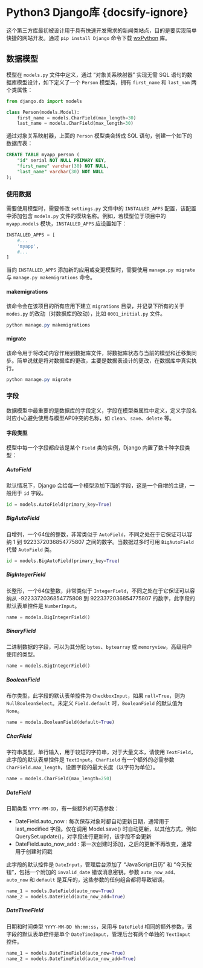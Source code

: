 # Python3 Django库 {docsify-ignore}

这个第三方库最初被设计用于具有快速开发需求的新闻类站点，目的是要实现简单快捷的网站开发。通过 `pip install Django` 命令下载 [wxPython](https://pypi.org/project/Django/) 库。

## 数据模型

模型在 `models.py` 文件中定义，通过 “对象关系映射器” 实现无需 SQL 语句的数据库模型设计，如下定义了一个 `Person` 模型类，拥有 `first_name` 和 `last_nam` 两个类属性：

```python
from django.db import models

class Person(models.Model):
    first_name = models.CharField(max_length=30)
    last_name = models.CharField(max_length=30)
```

通过对象关系映射器，上面的 `Person` 模型类会转成 SQL 语句，创建一个如下的数据库表：

```sql
CREATE TABLE myapp_person (
    "id" serial NOT NULL PRIMARY KEY,
    "first_name" varchar(30) NOT NULL,
    "last_name" varchar(30) NOT NULL
);
```

### 使用数据

需要使用模型时，需要修改 `settings.py` 文件中的 `INSTALLED_APPS` 配置，该配置中添加包含 `models.py` 文件的模块名称。例如，若模型位于项目中的 `myapp.models` 模块，`INSTALLED_APPS` 应设置如下：

```python
INSTALLED_APPS = [
    #...
    'myapp',
    #...
]
```

当向 `INSTALLED_APPS` 添加新的应用或变更模型时，需要使用 `manage.py migrate` 与 `manage.py makemigrations` 命令。

#### makemigrations

该命令会在该项目的所有应用下建立 `migrations` 目录，并记录下所有的关于 `modes.py` 的改动（对数据库的改动），比如 `0001_initial.py` 文件。

```powershell
python manage.py makemigrations
```

#### migrate

该命令用于将改动内容作用到数据库文件，将数据库状态与当前的模型和迁移集同步。简单说就是将对数据库的更改，主要是数据表设计的更改，在数据库中真实执行。

```powershell
python manage.py migrate
```

### 字段

数据模型中最重要的是数据库的字段定义，字段在模型类属性中定义，定义字段名时应小心避免使用与模型API冲突的名称，如 `clean`、`save`、`delete` 等。

#### 字段类型

模型中每一个字段都应该是某个 `Field` 类的实例，Django 内置了数十种字段类型：

##### AutoField

默认情况下，Django 会给每一个模型添加下面的字段，这是一个自增的主键，一般用于 `id` 字段。

```python
id = models.AutoField(primary_key=True)
```

##### BigAutoField

自增列，一个64位的整数，非常类似于 `AutoField`，不同之处在于它保证可以容纳 1 到 9223372036854775807 之间的数字。当数据过多时可用 `BigAutoField` 代替 `AutoField` 类。

```python
id = models.BigAutoField(primary_key=True)
```

##### BigIntegerField

长整形，一个64位整数，非常类似于 `IntegerField`，不同之处在于它保证可以容纳从 -9223372036854775808 到 9223372036854775807 的数字，此字段的默认表单控件是 `NumberInput`。

```python
name = models.BigIntegerField()
```

##### BinaryField

二进制数据的字段，可以为其分配 `bytes`、`bytearray` 或 `memoryview`，高级用户使用的类型。

```python
name = models.BigIntegerField()
```

##### BooleanField

布尔类型，此字段的默认表单控件为 `CheckboxInput`，如果 `null=True`，则为 `NullBooleanSelect`。未定义 `Field.default` 时，`BooleanField` 的默认值为 `None`。

```python
name = models.BooleanField(default=True)
```

##### CharField

字符串类型，单行输入，用于较短的字符串，对于大量文本，请使用 `TextField`，此字段的默认表单控件是 `TextInput`。`CharField` 有一个额外的必需参数 `CharField.max_length`，设置字段的最大长度（以字符为单位）。

```python
name = models.CharField(max_length=250)
```

##### DateField

日期类型 `YYYY-MM-DD`，有一些额外的可选参数：

- DateField.auto_now : 每次保存对象时都自动更新日期，通常用于 last_modified 字段。仅在调用 Model.save() 时自动更新，以其他方式，例如 QuerySet.update()，对字段进行更新时，该字段不会更新
- DateField.auto_now_add : 第一次创建时添加，之后的更新不再改变，通常用于创建时间戳

此字段的默认控件是 `DateInput`，管理后台添加了 “JavaScript日历” 和 “今天按钮”，包括一个附加的 `invalid_date` 错误消息密钥。参数 `auto_now_add`、`auto_now` 和 `default` 是互斥的，这些参数的任何组合都将导致错误。

```python
name_1 = models.DateField(auto_now=True)
name_2 = models.DateField(auto_now_add=True)
```

##### DateTimeField

日期和时间类型 `YYYY-MM-DD hh:mm:ss`，采用与 `DateField` 相同的额外参数，该字段的默认表单控件是单个 `DateTimeInput`，管理后台有两个单独的 `TextInput` 控件。

```python
name_1 = models.DateTimeField(auto_now=True)
name_2 = models.DateTimeField(auto_now_add=True)
```
